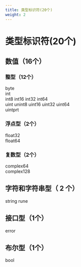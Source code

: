 ```yaml
---
title: 类型标识符(20个)
weight: 2
---
```

#  类型标识符(20个)
## 数值（16个） 
### 整型（12个）
   byte   
   int   
   int8 int16 int32 int64   
   uint unint8 uint16 uint32 uint64  
   uintprt  

### 浮点型（2个）
   float32  
   float64  

### 复数型（2个）
   complex64   
   complex128  

## 字符和字符串型（ 2 个）
   string 
   rune

## 接口型（1个）
   error

## 布尔型（1个）
   bool